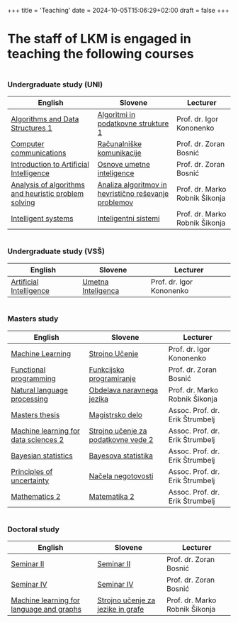 +++
title = 'Teaching'
date = 2024-10-05T15:06:29+02:00
draft = false
+++

# The staff of LKM is engaged in teaching the following courses

|     |     |     |
| --- | --- | --- |

### Undergraduate study (UNI)

| English                                                                                           | Slovene                                                                                             | Lecturer                       |
| ------------------------------------------------------------------------------------------------- | --------------------------------------------------------------------------------------------------- | ------------------------------ |
| [Algorithms and Data Structures 1](https://www.fri.uni-lj.si/en/course/63279)                     | [Algoritmi in podatkovne strukture 1](https://www.fri.uni-lj.si/sl/predmet/63279)                   | Prof. dr. Igor Kononenko       |
| [Computer communications](https://www.fri.uni-lj.si/en/course/63209)                              | [Računalniške komunikacije](https://www.fri.uni-lj.si/sl/predmet/63209)                             | Prof. dr. Zoran Bosnić         |
| [Introduction to Artificial Intelligence](https://www.fri.uni-lj.si/en/course/63214)              | [Osnove umetne inteligence](https://www.fri.uni-lj.si/sl/predmet/63214)                             | Prof. dr. Zoran Bosnić         |
| [Analysis of algorithms and heuristic problem solving](https://www.fri.uni-lj.si/en/course/63263) | [Analiza algoritmov in hevristično reševanje problemov](https://www.fri.uni-lj.si/sl/predmet/63263) | Prof. dr. Marko Robnik Šikonja |
| [Intelligent systems](https://www.fri.uni-lj.si/en/course/63266)                                  | [Inteligentni sistemi](https://www.fri.uni-lj.si/sl/predmet/63266)                                  | Prof. dr. Marko Robnik Šikonja |

|     |     |     |
| --- | --- | --- |

### Undergraduate study (VSŠ)

| English                                                              | Slovene                                                          | Lecturer                 |
| -------------------------------------------------------------------- | ---------------------------------------------------------------- | ------------------------ |
| [Artificial Intelligence](https://www.fri.uni-lj.si/en/course/63720) | [Umetna Inteligenca](https://www.fri.uni-lj.si/sl/predmet/63720) | Prof. dr. Igor Kononenko |

|     |     |     |
| --- | --- | --- |

### Masters study

| English                                                                           | Slovene                                                                           | Lecturer                        |
| --------------------------------------------------------------------------------- | --------------------------------------------------------------------------------- | ------------------------------- |
| [Machine Learning](https://www.fri.uni-lj.si/en/course/63519)                     | [Strojno Učenje](https://www.fri.uni-lj.si/sl/predmet/63519)                      | Prof. dr. Igor Kononenko        |
| [Functional programming](https://www.fri.uni-lj.si/en/course/63507)               | [Funkcijsko programiranje](https://www.fri.uni-lj.si/sl/predmet/63507)            | Prof. dr. Zoran Bosnić          |
| [Natural language processing](https://www.fri.uni-lj.si/en/course/63555)          | [Obdelava naravnega jezika](https://www.fri.uni-lj.si/sl/predmet/63555)           | Prof. dr. Marko Robnik Šikonja  |
| [Masters thesis](https://www.fri.uni-lj.si/en/course/63548)                       | [Magistrsko delo](https://www.fri.uni-lj.si/sl/predmet/63548)                     | Assoc. Prof. dr. Erik Štrumbelj |
| [Machine learning for data sciences 2](https://www.fri.uni-lj.si/en/course/63562) | [Strojno učenje za podatkovne vede 2](https://www.fri.uni-lj.si/sl/predmet/63562) | Assoc. Prof. dr. Erik Štrumbelj |
| [Bayesian statistics](https://www.fri.uni-lj.si/en/course/63563)                  | [Bayesova statistika](https://www.fri.uni-lj.si/sl/predmet/63563)                 | Assoc. Prof. dr. Erik Štrumbelj |
| [Principles of uncertainty](https://www.fri.uni-lj.si/en/course/63564)            | [Načela negotovosti](https://www.fri.uni-lj.si/sl/predmet/63564)                  | Assoc. Prof. dr. Erik Štrumbelj |
| [Mathematics 2](https://www.fri.uni-lj.si/en/course/63567)                        | [Matematika 2](https://www.fri.uni-lj.si/sl/predmet/63567)                        | Assoc. Prof. dr. Erik Štrumbelj |

|     |     |     |
| --- | --- | --- |

### Doctoral study

| English                                                                                | Slovene                                                                          | Lecturer                       |
| -------------------------------------------------------------------------------------- | -------------------------------------------------------------------------------- | ------------------------------ |
| [Seminar II](https://www.fri.uni-lj.si/en/course/63805)                                | [Seminar II](https://www.fri.uni-lj.si/sl/predmet/63805)                         | Prof. dr. Zoran Bosnić         |
| [Seminar IV](https://www.fri.uni-lj.si/en/course/63807)                                | [Seminar IV](https://www.fri.uni-lj.si/sl/predmet/63807)                         | Prof. dr. Zoran Bosnić         |
| [Machine learning for language and graphs](https://www.fri.uni-lj.si/en/course/63834d) | [Strojno učenje za jezike in grafe](https://www.fri.uni-lj.si/sl/predmet/63834d) | Prof. dr. Marko Robnik Šikonja |
